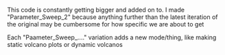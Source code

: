 This code is constantly getting bigger and added on to. I made "Parameter_Sweep_2" because anything further than the latest iteration of the original may
be cumbersome for how specific we are about to get

Each "Paameter_Sweep_...." variation adds a new mode/thing, like making static volcano plots or dynamic volcanos
